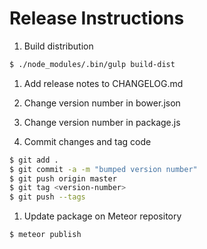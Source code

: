 # Release Instructions

1. Build distribution

  ```bash
  $ ./node_modules/.bin/gulp build-dist
  ```

1. Add release notes to CHANGELOG.md

1. Change version number in bower.json

1. Change version number in package.js

1. Commit changes and tag code

  ```bash
  $ git add .
  $ git commit -a -m "bumped version number"
  $ git push origin master
  $ git tag <version-number>
  $ git push --tags
  ```

1. Update package on Meteor repository

  ```bash
  $ meteor publish
  ```
